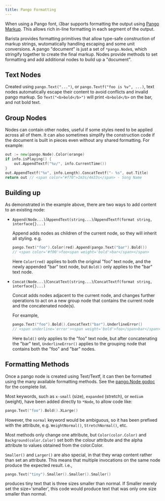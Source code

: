 ```yaml
---
title: Pango Formatting
---
```


When using a Pango font, i3bar supports formatting the output using
[Pango Markup](https://developer.gnome.org/pango/stable/PangoMarkupFormat.html). This allows rich
in-line formatting in each segment of the output.

Barista provides formatting primitives that allow type-safe construction of markup strings,
wutomatically handling escaping and some unit conversions. A pango "document" is just a set of
`*pango.Node`s, which stringify together to create the final markup. Nodes provide methods to
set formatting and add additional nodes to build up a "document".

## Text Nodes

Created using `pango.Text("...")`, or `pango.Textf("foo is %v", ...)`, text nodes automatically
escape their content to avoid conflicts and invalid pango markup. So `Text("<b>bold</b>")` will
print `<b>bold</b>` on the bar, and not bold text.

## Group Nodes

Nodes can contain other nodes, useful if some styles need to be applied across all of them. It can
also sometimes simplify the construction code if the document is built in pieces even without any
shared formatting. For example:

```go
out := new(pango.Node).Color(orange)
if info.isPlaying() {
	out.AppendTextf("%v/", info.CurrentTime())
}
out.AppendTextf("%v", info.Length).ConcatTextf("- %s", out.Title)
return out // <span color="#f70">1m3s/4m33s</span> - Song Name
```

## Building up

As demonstrated in the example above, there are two ways to add content to an existing node:

* `Append(Node...)`/`AppendText(string...)`/`AppendTextf(format string, interface{}...)`

  Append adds nodes as children of the current node, so they will inherit all styling. e.g.

  ```go
  pango.Text("foo").Color(red).Append(pango.Text("bar").Bold())
  // <span color='#f00'>foo<span weight='bold'>bar</span></span>
  ```

  Here `Color(red)` applies to both the original "foo" text node, and the newly appended "bar" text
  node, but `Bold()` only applies to the "bar" text node.

* `Concat(Node...)`/`ConcatText(string...)`/`ConcatTextf(format string, interface{}...)`

  Concat adds nodes adjacent to the current node, and changes further operations to act on a new
  group node that contains the current node and the concatenated node(s).

  For example, 

  ```go
  pango.Text("foo").Bold().ConcatText("bar").UnderlineError()
  // <span underline='error'><span weight='bold'>foo</span>bar</span>
  ```

  Here `Bold()` only applies to the "foo" text node, but after concatenating the "bar" text,
  `UnderlineError()` applies to the grouping node that contains both the "foo" and "bar" nodes.


## Formatting Methods

Once a pango node is created using Text/Textf, it can then be formatted using the many available
formatting methods. See the [pango.Node godoc](https://godoc.org/github.com/soumya92/barista/pango#Node)
for the complete list.

Most keywords, such as `x-small` (size), `expanded` (stretch), or `medium` (weight), have been added
directly to `*Node`, to allow code like:

```go
pango.Text("foo").Bold().XLarge()
```

However, the `normal` keyword would be ambiguous, so it has been prefixed with the attribute, e.g.
`WeightNormal()`, `StretchNormal()`, etc.

Most methods only change one attribute, but `Color(color.Color)` and `Background(color.Color)`  set
both the colour attribute and the alpha attribute to values obtained from the color.Color.

`Smaller()` and `Larger()` are also special, in that they wrap content rather than set an attribute.
This means that multiple invocations on the same node produce the expected result. i.e.,

```go
pango.Text("tiny").Smaller().Smaller().Smaller()
```

produces tiny text that is three sizes smaller than normal. If Smaller merely set the size='smaller',
this code would produce text that was only one size smaller than normal.
